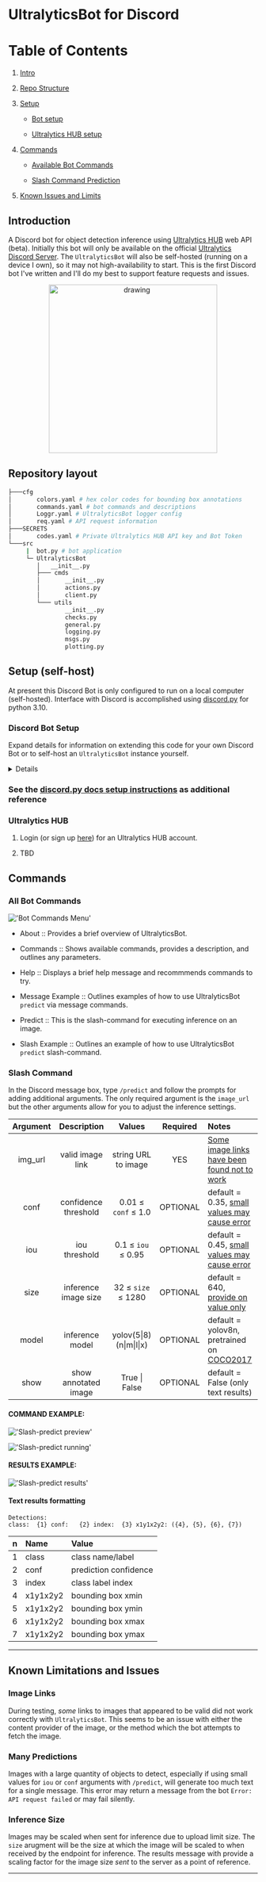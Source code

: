# UltralyticsBot for Discord

# Table of Contents

1. [Intro](#introduction)

1. [Repo Structure](#repository-layout)

1. [Setup](#setup-self-host)

    - [Bot setup](#discord-bot-setup)

    - [Ultralytics HUB setup](#ultralytics-hub)

1. [Commands](#commands)

    - [Available Bot Commands](#all-bot-commands)

    - [Slash Command Prediction](#slash-command)

1. [Known Issues and Limits]()

## Introduction

A Discord bot for object detection inference using [Ultralytics HUB][hub] web API (beta). Initially this bot will only be available on the official [Ultralytics Discord Server][server]. The `UltralyticsBot` will also be self-hosted (running on a device I own), so it may not high-availability to start. This is the first Discord bot I've written and I'll do my best to support feature requests and issues.

<p align="center">
    <img src="/assets/readme/bot_slash-predict_results.png" alt="drawing" width="340"/>
</p>

## Repository layout

```sh
├───cfg
│       colors.yaml # hex color codes for bounding box annotations
│       commands.yaml # bot commands and descriptions
│       Loggr.yaml # UltralyticsBot logger config
│       req.yaml # API request information
├───SECRETS
│       codes.yaml # Private Ultralytics HUB API key and Bot Token
└───src
     |  bot.py # bot application
     └─ UltralyticsBot
        │   __init__.py
        ├─── cmds
        │       __init__.py
        │       actions.py
        │       client.py
        └─── utils
                __init__.py
                checks.py
                general.py
                logging.py
                msgs.py
                plotting.py
```

## Setup (self-host)

At present this Discord Bot is only configured to run on a local computer (self-hosted). Interface with Discord is accomplished using [discord.py](https://discordpy.readthedocs.io/en/stable/) for python 3.10.

### Discord Bot Setup

<summary>

Expand details for information on extending this code for your own Discord Bot or to self-host an `UltralyticsBot` instance yourself.

<details>

1. Login to the [Discord Developer Portal](https://discord.com/developers/) and select `Applications`.

    !['Discord dev portal sidebar'](/assets/readme/discord_devportal_sidebar.png)

1. On the `Applications` page, select `New Application`.

    !['New Applications'](/assets/readme/discord_devportal_new_app.png)

1. Enter a name for the bot/application and agree to the [Discord API Terms of Service][discord dev tos] and [Developer Policy][discord dev policy].

    !['Naming new application'](/assets/readme/discord_devportal_new_app_name.png)

1. Select the applicaiton/bot and then navigate to the `Bot Settings` section

    !['Bot Sidebar'](/assets/readme/discord_dev_bot_sidebar.png)

1. Enable the following `Privileged Gateway Intents`:

    - MESSAGE CONTENT INTENT

    **NOTE:** Once a bot has joined 100 servers, it will require verification and approval to access these settings, [additional information](https://support.discord.com/hc/en-us/articles/360040720412)

    - Currently `UltralyticsBot` is **not** a Public Bot and does not require OAUTH2 Code Grant.

        - In the future `UltralyticsBot` may become a Public Bot that can be invited to other Discord Servers.

    !['Bot Settings'](/assets/readme/discord_dev_bot_settings.png)

1. Copy the `Bot Token` and add this to [SECRETS/codes.yaml](/SECRETS/codesEXAMPLE.yaml) as the value for `apikey`

    ## ⚠ **WARNING** ⚠
    
    Your `Bot Token` should be protected like a password, if you accidentally share or publish this, make sure to return to the Discord Developer Portal and reset your `Bot Token` as soon as possible.

1. Navigate to the `OAuth2 Settings` and select the sub-section `URL Generator`

    !['OAuth2 URL Generator'](/assets/readme/discord_dev_bot_oauth2_url_gen.png)

1. Select the following `Scopes`

    - `bot`

    !['Bot Scopes'](/assets/readme/discord_devportal_scopes.png)

1. A new section for `Bot Permissions` will open below, select the following `Permissions`:

    - `Send Messages`

    - `Embed Links`

    - `Attach Files`

    - `Read Message History`

    - `Use Slash Commands`

    !['Bot Permissions'](/assets/readme/discord_devportal_bot_permissions.png)

1. Under the `Bot Permissions` section, copy the `Generated URL`, then paste and go-to the link in your browser, which presents a page where you can select the Discord Server you wish to have the bot join.

    - **NOTE:** Your user account for the server must have adequate permissions to join a bot to the server.

</details>

<summary>

### See the [discord.py docs setup instructions](https://discordpy.readthedocs.io/en/stable/discord.html) as additional reference

### Ultralytics HUB

1. Login (or sign up [here][hub]) for an Ultralytics HUB account.

1. TBD

## Commands

### All Bot Commands

!['Bot Commands Menu'](/assets/readme/bot_commands_menu.png)

- About :: Provides a brief overview of UltralyticsBot.

- Commands :: Shows available commands, provides a description, and outlines any parameters.

- Help :: Displays a brief help message and recommmends commands to try.

- Message Example :: Outlines examples of how to use UltralyticsBot `predict` via message commands.

- Predict :: This is the slash-command for executing inference on an image.

- Slash Example :: Outlines an example of how to use UltralyticsBot `predict` slash-command.

### Slash Command

In the Discord message box, type `/predict` and follow the prompts for adding additional arguments. The only required argument is the `image_url` but the other arguments allow for you to adjust the inference settings.

| Argument |      Description     |          Values          | Required | Notes                                                             |
| :------: | :------------------: | :----------------------: | :------: | :---------------------------------------------------------------- |
|  img_url |   valid image link   |   string URL to image    |    YES   | [Some image links have been found not to work](#image-links)      |
|   conf   | confidence threshold |    0.01 ≤ `conf` ≤ 1.0   | OPTIONAL | default = 0.35, [small values may cause error](#many-predictions) |
|   iou    |    iou threshold     |    0.1 ≤ `iou` ≤ 0.95    | OPTIONAL | default = 0.45, [small values may cause error](#many-predictions) |
|   size   | inference image size |    32 ≤ `size` ≤ 1280    | OPTIONAL | default = 640, [provide on value only](#inference-size)   |
|   model  |   inference model    |  yolov(5\|8)(n\|m\|l\|x) | OPTIONAL | default = yolov8n, pretrained on [COCO2017][coco dataset]         |
|   show   | show annotated image |       True \| False      | OPTIONAL | default = False (only text results)                               |

#### COMMAND EXAMPLE:

!['Slash-predict preview'](/assets/readme/bot_slash-predict.png)

!['Slash-predict running'](/assets/readme/bot_slash-predict_sending.png)

#### RESULTS EXAMPLE:

!['Slash-predict results'](/assets/readme/bot_slash-predict_results.png)

#### Text results formatting

```
Detections:
class:  {1} conf:   {2} index:  {3} x1y1x2y2: ({4}, {5}, {6}, {7})
```

|  n  | Name     | Value                                    |
| :-: | :------- | :--------------------------------------- |
|  1  | class    | class name/label                         |
|  2  | conf     | prediction confidence                    |
|  3  | index    | class label index                        |
|  4  | x1y1x2y2 | bounding box xmin                        |
|  5  | x1y1x2y2 | bounding box ymin                        |
|  6  | x1y1x2y2 | bounding box xmax                        |
|  7  | x1y1x2y2 | bounding box ymax                        |

---

## Known Limitations and Issues

### Image Links

During testing, _some_ links to images that appeared to be valid did not work correctly with `UltralyticsBot`. This seems to be an issue with either the content provider of the image, or the method which the bot attempts to fetch the image. 

### Many Predictions

Images with a large quantity of objects to detect, especially if using small values for `iou` or `conf` arguments with `/predict`, will generate too much text for a single message. This error may return a message from the bot `Error: API request failed` or may fail silently.

### Inference Size

Images may be scaled when sent for inference due to upload limit size. The `size` arugment will be the size at which the image will be scaled to when received by the endpoint for inference. The results message with provide a scaling factor for the image size _sent_ to the server as a point of reference.

---

[hub]: https://hub.ultralytics.com/signup?utm_source=GitHub&utm_medium=BotReadme
[server]: https://ultralytics.com/discord
[discord dev tos]: https://discord.com/developers/docs/policies-and-agreements/developer-terms-of-service
[discord dev policy]: https://discord.com/developers/docs/policies-and-agreements/developer-policy
[ultra docs]: https://docs.ultralytics.com/
[coco dataset]: https://docs.ultralytics.com/datasets/detect/coco/
